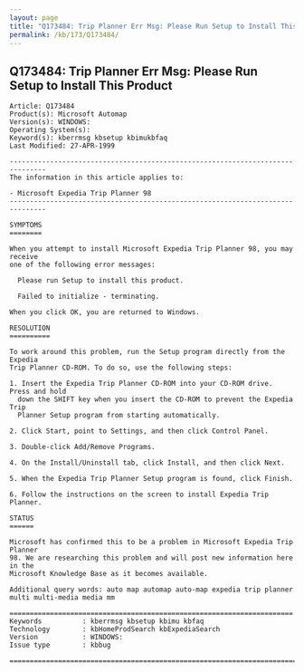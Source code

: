 ```yaml
---
layout: page
title: "Q173484: Trip Planner Err Msg: Please Run Setup to Install This Product"
permalink: /kb/173/Q173484/
---
```


## Q173484: Trip Planner Err Msg: Please Run Setup to Install This Product

	Article: Q173484
	Product(s): Microsoft Automap
	Version(s): WINDOWS:
	Operating System(s): 
	Keyword(s): kberrmsg kbsetup kbimukbfaq
	Last Modified: 27-APR-1999
	
	-------------------------------------------------------------------------------
	The information in this article applies to:
	
	- Microsoft Expedia Trip Planner 98 
	-------------------------------------------------------------------------------
	
	SYMPTOMS
	========
	
	When you attempt to install Microsoft Expedia Trip Planner 98, you may receive
	one of the following error messages:
	
	  Please run Setup to install this product.
	
	  Failed to initialize - terminating.
	
	When you click OK, you are returned to Windows.
	
	RESOLUTION
	==========
	
	To work around this problem, run the Setup program directly from the Expedia
	Trip Planner CD-ROM. To do so, use the following steps:
	
	1. Insert the Expedia Trip Planner CD-ROM into your CD-ROM drive. Press and hold
	  down the SHIFT key when you insert the CD-ROM to prevent the Expedia Trip
	  Planner Setup program from starting automatically.
	
	2. Click Start, point to Settings, and then click Control Panel.
	
	3. Double-click Add/Remove Programs.
	
	4. On the Install/Uninstall tab, click Install, and then click Next.
	
	5. When the Expedia Trip Planner Setup program is found, click Finish.
	
	6. Follow the instructions on the screen to install Expedia Trip Planner.
	
	STATUS
	======
	
	Microsoft has confirmed this to be a problem in Microsoft Expedia Trip Planner
	98. We are researching this problem and will post new information here in the
	Microsoft Knowledge Base as it becomes available.
	
	Additional query words: auto map automap auto-map expedia trip planner multi multi-media media mm
	
	======================================================================
	Keywords          : kberrmsg kbsetup kbimu kbfaq
	Technology        : kbHomeProdSearch kbExpediaSearch
	Version           : WINDOWS:
	Issue type        : kbbug
	
	=============================================================================
	
